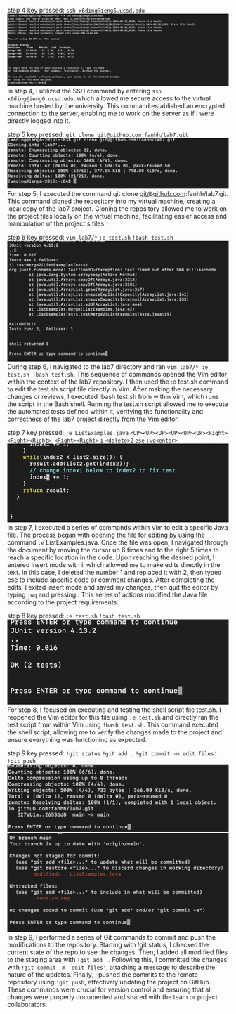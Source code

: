 step 4
key pressed: ```ssh x6ding@ieng6.ucsd.edu```
![Image](step4.png)
In step 4, I utilized the SSH command by entering ```ssh x6ding@ieng6.ucsd.edu```, which allowed me secure access to the virtual machine hosted by the university. This command established an encrypted connection to the server, enabling me to work on the server as if I were directly logged into it.


step 5
key pressed: ```git clone git@github.com:fanhh/lab7.git```
![Image](step5.png)
For step 5, I executed the command git clone git@github.com:fanhh/lab7.git. This command cloned the repository into my virtual machine, creating a local copy of the lab7 project. Cloning the repository allowed me to work on the project files locally on the virtual machine, facilitating easier access and manipulation of the project's files.



step 6
key pressed: ```vim lab7/*```  ```:e test.sh``` ```!bash test.sh```
![Image](step6.png)
During step 6, I navigated to the lab7 directory and ran ```vim lab7/* :e test.sh !bash test.sh```. This sequence of commands opened the Vim editor within the context of the lab7 repository. I then used the :e test.sh command to edit the test.sh script file directly in Vim. After making the necessary changes or reviews, I executed !bash test.sh from within Vim, which runs the script in the Bash shell. Running the test.sh script allowed me to execute the automated tests defined within it, verifying the functionality and correctness of the lab7 project directly from the Vim editor.

step 7
key pressed: ```:e ListExamples.java``` ```<UP><UP><UP><UP><UP><UP><Right><Right><Right> <Right><Right>``` ```i``` ```<delete>2``` ```ese``` ```:wq<enter>```
![Image](step7.png)
In step 7, I executed a series of commands within Vim to edit a specific Java file. The process began with opening the file for editing by using the command ```:e``` ListExamples.java. Once the file was open, I navigated through the document by moving the cursor up 6 times and to the right 5 times to reach a specific location in the code. Upon reaching the desired point, I entered insert mode with i, which allowed me to make edits directly in the text. In this case, I deleted the number 1 and replaced it with 2, then typed ese to include specific code or comment changes. After completing the edits, I exited insert mode and saved my changes, then quit the editor by typing ```:wq``` and pressing <enter>. This series of actions modified the Java file according to the project requirements.

step 8
key pressed: ```:e test.sh``` ```!bash test.sh```
![Image](step8.png)
For step 8, I focused on executing and testing the shell script file test.sh. I reopened the Vim editor for this file using ```:e test.sh``` and directly ran the test script from within Vim using ```!bash test.sh```. This command executed the shell script, allowing me to verify the changes made to the project and ensure everything was functioning as expected.



step 9
key pressed: ```!git status``` ```!git add .``` ```!git commit -m'edit files'``` ```!git push```
![Image](step9.png)
![Image](step9.1.png)
In step 9, I performed a series of Git commands to commit and push the modifications to the repository. Starting with !git status, I checked the current state of the repo to see the changes. Then, I added all modified files to the staging area with ```!git add .```. Following this, I committed the changes with ```!git commit -m 'edit files'```, attaching a message to describe the nature of the updates. Finally, I pushed the commits to the remote repository using ```!git push```, effectively updating the project on GitHub. These commands were crucial for version control and ensuring that all changes were properly documented and shared with the team or project collaborators.

